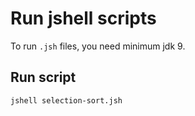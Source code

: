 # Run jshell scripts

To run `.jsh` files, you need minimum jdk 9.

## Run script

``` sh
jshell selection-sort.jsh
```